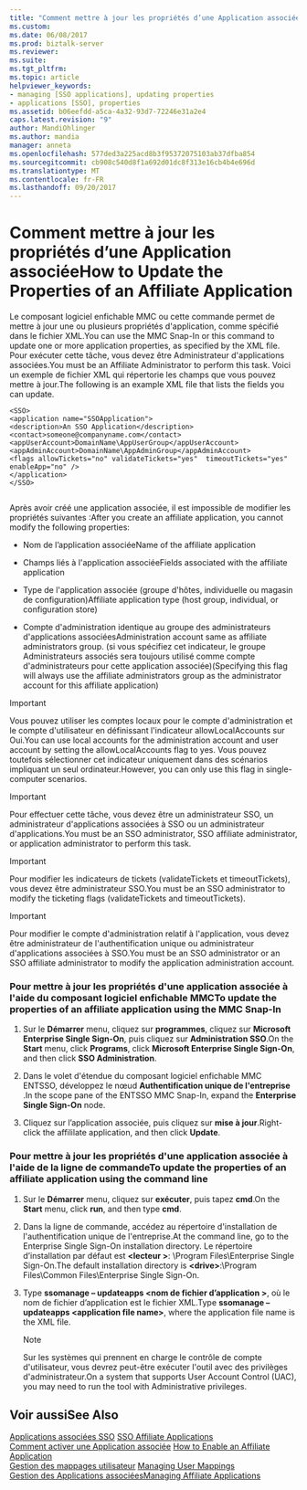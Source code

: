 ```yaml
---
title: "Comment mettre à jour les propriétés d’une Application associée | Documents Microsoft"
ms.custom: 
ms.date: 06/08/2017
ms.prod: biztalk-server
ms.reviewer: 
ms.suite: 
ms.tgt_pltfrm: 
ms.topic: article
helpviewer_keywords:
- managing [SSO applications], updating properties
- applications [SSO], properties
ms.assetid: b06eefdd-a5ca-4a32-93d7-72246e31a2e4
caps.latest.revision: "9"
author: MandiOhlinger
ms.author: mandia
manager: anneta
ms.openlocfilehash: 577ded3a225acd8b3f95372075103ab37dfba854
ms.sourcegitcommit: cb908c540d8f1a692d01dc8f313e16cb4b4e696d
ms.translationtype: MT
ms.contentlocale: fr-FR
ms.lasthandoff: 09/20/2017
---
```

# <a name="how-to-update-the-properties-of-an-affiliate-application"></a><span data-ttu-id="134d4-102">Comment mettre à jour les propriétés d’une Application associée</span><span class="sxs-lookup"><span data-stu-id="134d4-102">How to Update the Properties of an Affiliate Application</span></span>
<span data-ttu-id="134d4-103">Le composant logiciel enfichable MMC ou cette commande permet de mettre à jour une ou plusieurs propriétés d'application, comme spécifié dans le fichier XML.</span><span class="sxs-lookup"><span data-stu-id="134d4-103">You can use the MMC Snap-In or this command to update one or more application properties, as specified by the XML file.</span></span> <span data-ttu-id="134d4-104">Pour exécuter cette tâche, vous devez être Administrateur d'applications associées.</span><span class="sxs-lookup"><span data-stu-id="134d4-104">You must be an Affiliate Administrator to perform this task.</span></span> <span data-ttu-id="134d4-105">Voici un exemple de fichier XML qui répertorie les champs que vous pouvez mettre à jour.</span><span class="sxs-lookup"><span data-stu-id="134d4-105">The following is an example XML file that lists the fields you can update.</span></span>  
  
```  
<SSO>  
<application name="SSOApplication">  
<description>An SSO Application</description>  
<contact>someone@companyname.com</contact>  
<appUserAccount>DomainName\AppUserGroup</appUserAccount>  
<appAdminAccount>DomainName\AppAdminGroup</appAdminAccount>  
<flags allowTickets="no" validateTickets="yes"  timeoutTickets="yes" enableApp="no" />  
</application>  
</SSO>  
  
```  
  
 <span data-ttu-id="134d4-106">Après avoir créé une application associée, il est impossible de modifier les propriétés suivantes :</span><span class="sxs-lookup"><span data-stu-id="134d4-106">After you create an affiliate application, you cannot modify the following properties:</span></span>  
  
-   <span data-ttu-id="134d4-107">Nom de l’application associée</span><span class="sxs-lookup"><span data-stu-id="134d4-107">Name of the affiliate application</span></span>  
  
-   <span data-ttu-id="134d4-108">Champs liés à l'application associée</span><span class="sxs-lookup"><span data-stu-id="134d4-108">Fields associated with the affiliate application</span></span>  
  
-   <span data-ttu-id="134d4-109">Type de l'application associée (groupe d'hôtes, individuelle ou magasin de configuration)</span><span class="sxs-lookup"><span data-stu-id="134d4-109">Affiliate application type (host group, individual, or configuration store)</span></span>  
  
-   <span data-ttu-id="134d4-110">Compte d'administration identique au groupe des administrateurs d'applications associées</span><span class="sxs-lookup"><span data-stu-id="134d4-110">Administration account same as affiliate administrators group.</span></span> <span data-ttu-id="134d4-111">(si vous spécifiez cet indicateur, le groupe Administrateurs associés sera toujours utilisé comme compte d'administrateurs pour cette application associée)</span><span class="sxs-lookup"><span data-stu-id="134d4-111">(Specifying this flag will always use the affiliate administrators group as the administrator account for this affiliate application)</span></span>  
  
> [!IMPORTANT]
>  <span data-ttu-id="134d4-112">Vous pouvez utiliser les comptes locaux pour le compte d'administration et le compte d'utilisateur en définissant l'indicateur allowLocalAccounts sur Oui.</span><span class="sxs-lookup"><span data-stu-id="134d4-112">You can use local accounts for the administration account and user account by setting the allowLocalAccounts flag to yes.</span></span> <span data-ttu-id="134d4-113">Vous pouvez toutefois sélectionner cet indicateur uniquement dans des scénarios impliquant un seul ordinateur.</span><span class="sxs-lookup"><span data-stu-id="134d4-113">However, you can only use this flag in single-computer scenarios.</span></span>  
  
> [!IMPORTANT]
>  <span data-ttu-id="134d4-114">Pour effectuer cette tâche, vous devez être un administrateur SSO, un administrateur d'applications associées à SSO ou un administrateur d'applications.</span><span class="sxs-lookup"><span data-stu-id="134d4-114">You must be an SSO administrator, SSO affiliate administrator, or application administrator to perform this task.</span></span>  
  
> [!IMPORTANT]
>  <span data-ttu-id="134d4-115">Pour modifier les indicateurs de tickets (validateTickets et timeoutTickets), vous devez être administrateur SSO.</span><span class="sxs-lookup"><span data-stu-id="134d4-115">You must be an SSO administrator to modify the ticketing flags (validateTickets and timeoutTickets).</span></span>  
  
> [!IMPORTANT]
>  <span data-ttu-id="134d4-116">Pour modifier le compte d'administration relatif à l'application, vous devez être administrateur de l'authentification unique ou administrateur d'applications associées à SSO.</span><span class="sxs-lookup"><span data-stu-id="134d4-116">You must be an SSO administrator or an SSO affiliate administrator to modify the application administration account.</span></span>  
  
### <a name="to-update-the-properties-of-an-affiliate-application-using-the-mmc-snap-in"></a><span data-ttu-id="134d4-117">Pour mettre à jour les propriétés d'une application associée à l'aide du composant logiciel enfichable MMC</span><span class="sxs-lookup"><span data-stu-id="134d4-117">To update the properties of an affiliate application using the MMC Snap-In</span></span>  
  
1.  <span data-ttu-id="134d4-118">Sur le **Démarrer** menu, cliquez sur **programmes**, cliquez sur **Microsoft Enterprise Single Sign-On**, puis cliquez sur **Administration SSO**.</span><span class="sxs-lookup"><span data-stu-id="134d4-118">On the **Start** menu, click **Programs**, click **Microsoft Enterprise Single Sign-On**, and then click **SSO Administration**.</span></span>  
  
2.  <span data-ttu-id="134d4-119">Dans le volet d'étendue du composant logiciel enfichable MMC ENTSSO, développez le nœud **Authentification unique de l'entreprise** .</span><span class="sxs-lookup"><span data-stu-id="134d4-119">In the scope pane of the ENTSSO MMC Snap-In, expand the **Enterprise Single Sign-On** node.</span></span>  
  
3.  <span data-ttu-id="134d4-120">Cliquez sur l’application associée, puis cliquez sur **mise à jour**.</span><span class="sxs-lookup"><span data-stu-id="134d4-120">Right-click the affililate application, and then click **Update**.</span></span>  
  
### <a name="to-update-the-properties-of-an-affiliate-application-using-the-command-line"></a><span data-ttu-id="134d4-121">Pour mettre à jour les propriétés d'une application associée à l'aide de la ligne de commande</span><span class="sxs-lookup"><span data-stu-id="134d4-121">To update the properties of an affiliate application using the command line</span></span>  
  
1.  <span data-ttu-id="134d4-122">Sur le **Démarrer** menu, cliquez sur **exécuter**, puis tapez **cmd**.</span><span class="sxs-lookup"><span data-stu-id="134d4-122">On the **Start** menu, click **run**, and then type **cmd**.</span></span>  
  
2.  <span data-ttu-id="134d4-123">Dans la ligne de commande, accédez au répertoire d'installation de l'authentification unique de l'entreprise.</span><span class="sxs-lookup"><span data-stu-id="134d4-123">At the command line, go to the Enterprise Single Sign-On installation directory.</span></span> <span data-ttu-id="134d4-124">Le répertoire d’installation par défaut est  **\<lecteur >**: \Program Files\Enterprise Single Sign-On.</span><span class="sxs-lookup"><span data-stu-id="134d4-124">The default installation directory is **\<drive>**:\Program Files\Common Files\Enterprise Single Sign-On.</span></span>  
  
3.  <span data-ttu-id="134d4-125">Type **ssomanage – updateapps \<nom de fichier d’application >**, où le nom de fichier d’application est le fichier XML.</span><span class="sxs-lookup"><span data-stu-id="134d4-125">Type **ssomanage –updateapps \<application file name>**, where the application file name is the XML file.</span></span>  
  
    > [!NOTE]
    >  <span data-ttu-id="134d4-126">Sur les systèmes qui prennent en charge le contrôle de compte d'utilisateur, vous devrez peut-être exécuter l'outil avec des privilèges d'administrateur.</span><span class="sxs-lookup"><span data-stu-id="134d4-126">On a system that supports User Account Control (UAC), you may need to run the tool with Administrative privileges.</span></span>  
  
## <a name="see-also"></a><span data-ttu-id="134d4-127">Voir aussi</span><span class="sxs-lookup"><span data-stu-id="134d4-127">See Also</span></span>  
 <span data-ttu-id="134d4-128">[Applications associées SSO](../core/sso-affiliate-applications.md) </span><span class="sxs-lookup"><span data-stu-id="134d4-128">[SSO Affiliate Applications](../core/sso-affiliate-applications.md) </span></span>  
 <span data-ttu-id="134d4-129">[Comment activer une Application associée](../core/how-to-enable-an-affiliate-application.md) </span><span class="sxs-lookup"><span data-stu-id="134d4-129">[How to Enable an Affiliate Application](../core/how-to-enable-an-affiliate-application.md) </span></span>  
 <span data-ttu-id="134d4-130">[Gestion des mappages utilisateur](../core/managing-user-mappings.md) </span><span class="sxs-lookup"><span data-stu-id="134d4-130">[Managing User Mappings](../core/managing-user-mappings.md) </span></span>  
 [<span data-ttu-id="134d4-131">Gestion des Applications associées</span><span class="sxs-lookup"><span data-stu-id="134d4-131">Managing Affiliate Applications</span></span>](../core/managing-affiliate-applications.md)